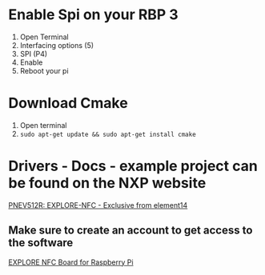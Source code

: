 # Enable Spi on your RBP 3
1. Open Terminal
2. Interfacing options (5)
3. SPI (P4)
4. Enable
5. Reboot your pi

# Download Cmake
1. Open terminal
2. `sudo apt-get update && sudo apt-get install cmake`

# Drivers - Docs - example project can be found on the NXP website
[PNEV512R: EXPLORE-NFC - Exclusive from element14](https://www.nxp.com/products/identification-and-security/nfc/nfc-reader-ics/explore-nfc-exclusive-from-element14:PNEV512R)

## Make sure to create an account to get access to the software
[EXPLORE NFC Board for Raspberry Pi](https://www.element14.com/community/docs/DOC-71574#downloads)
